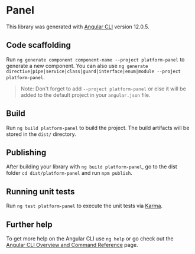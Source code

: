 # Panel

This library was generated with [Angular CLI](https://github.com/angular/angular-cli) version 12.0.5.

## Code scaffolding

Run `ng generate component component-name --project platform-panel` to generate a new component. You can also use `ng generate directive|pipe|service|class|guard|interface|enum|module --project platform-panel`.

> Note: Don't forget to add `--project platform-panel` or else it will be added to the default project in your `angular.json` file.

## Build

Run `ng build platform-panel` to build the project. The build artifacts will be stored in the `dist/` directory.

## Publishing

After building your library with `ng build platform-panel`, go to the dist folder `cd dist/platform-panel` and run `npm publish`.

## Running unit tests

Run `ng test platform-panel` to execute the unit tests via [Karma](https://karma-runner.github.io).

## Further help

To get more help on the Angular CLI use `ng help` or go check out the [Angular CLI Overview and Command Reference](https://angular.io/cli) page.
